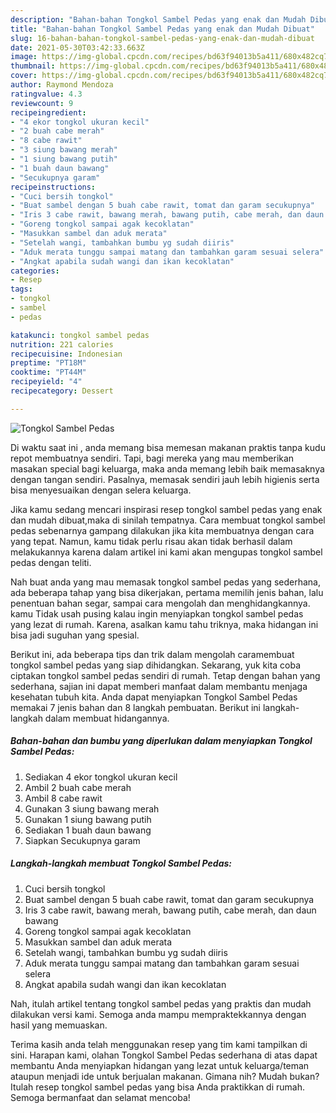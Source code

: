 ```yaml
---
description: "Bahan-bahan Tongkol Sambel Pedas yang enak dan Mudah Dibuat"
title: "Bahan-bahan Tongkol Sambel Pedas yang enak dan Mudah Dibuat"
slug: 16-bahan-bahan-tongkol-sambel-pedas-yang-enak-dan-mudah-dibuat
date: 2021-05-30T03:42:33.663Z
image: https://img-global.cpcdn.com/recipes/bd63f94013b5a411/680x482cq70/tongkol-sambel-pedas-foto-resep-utama.jpg
thumbnail: https://img-global.cpcdn.com/recipes/bd63f94013b5a411/680x482cq70/tongkol-sambel-pedas-foto-resep-utama.jpg
cover: https://img-global.cpcdn.com/recipes/bd63f94013b5a411/680x482cq70/tongkol-sambel-pedas-foto-resep-utama.jpg
author: Raymond Mendoza
ratingvalue: 4.3
reviewcount: 9
recipeingredient:
- "4 ekor tongkol ukuran kecil"
- "2 buah cabe merah"
- "8 cabe rawit"
- "3 siung bawang merah"
- "1 siung bawang putih"
- "1 buah daun bawang"
- "Secukupnya garam"
recipeinstructions:
- "Cuci bersih tongkol"
- "Buat sambel dengan 5 buah cabe rawit, tomat dan garam secukupnya"
- "Iris 3 cabe rawit, bawang merah, bawang putih, cabe merah, dan daun bawang"
- "Goreng tongkol sampai agak kecoklatan"
- "Masukkan sambel dan aduk merata"
- "Setelah wangi, tambahkan bumbu yg sudah diiris"
- "Aduk merata tunggu sampai matang dan tambahkan garam sesuai selera"
- "Angkat apabila sudah wangi dan ikan kecoklatan"
categories:
- Resep
tags:
- tongkol
- sambel
- pedas

katakunci: tongkol sambel pedas 
nutrition: 221 calories
recipecuisine: Indonesian
preptime: "PT18M"
cooktime: "PT44M"
recipeyield: "4"
recipecategory: Dessert

---
```



![Tongkol Sambel Pedas](https://img-global.cpcdn.com/recipes/bd63f94013b5a411/680x482cq70/tongkol-sambel-pedas-foto-resep-utama.jpg)

Di waktu  saat ini , anda memang bisa memesan makanan praktis tanpa kudu repot membuatnya sendiri. Tapi, bagi mereka yang mau memberikan masakan special bagi keluarga, maka anda memang lebih baik memasaknya dengan tangan sendiri. Pasalnya, memasak sendiri jauh lebih higienis serta bisa menyesuaikan dengan selera keluarga.

Jika kamu sedang mencari inspirasi resep tongkol sambel pedas yang enak dan mudah dibuat,maka di sinilah tempatnya. Cara membuat tongkol sambel pedas  sebenarnya gampang dilakukan jika kita membuatnya dengan cara yang tepat. Namun, kamu tidak perlu risau akan tidak berhasil dalam melakukannya 
karena dalam artikel ini kami akan mengupas tongkol sambel pedas dengan teliti.  



Nah buat anda yang mau memasak tongkol sambel pedas yang sederhana, ada beberapa tahap yang bisa dikerjakan, pertama memilih jenis bahan, lalu penentuan bahan segar, sampai cara mengolah dan menghidangkannya. kamu Tidak usah pusing kalau ingin menyiapkan tongkol sambel pedas yang lezat di rumah. Karena, asalkan kamu  tahu triknya, maka hidangan ini bisa jadi suguhan yang spesial.

Berikut ini, ada beberapa tips dan trik dalam mengolah caramembuat tongkol sambel pedas yang siap dihidangkan. Sekarang, yuk kita coba ciptakan tongkol sambel pedas sendiri di rumah. Tetap dengan bahan yang sederhana, sajian ini dapat memberi manfaat dalam membantu menjaga kesehatan tubuh kita. Anda dapat menyiapkan Tongkol Sambel Pedas memakai 7 jenis bahan dan 8 langkah pembuatan. Berikut ini langkah-langkah dalam membuat hidangannya.

<!--inarticleads1-->

##### Bahan-bahan dan bumbu yang diperlukan dalam menyiapkan Tongkol Sambel Pedas:

1. Sediakan 4 ekor tongkol ukuran kecil
1. Ambil 2 buah cabe merah
1. Ambil 8 cabe rawit
1. Gunakan 3 siung bawang merah
1. Gunakan 1 siung bawang putih
1. Sediakan 1 buah daun bawang
1. Siapkan Secukupnya garam




<!--inarticleads2-->

##### Langkah-langkah membuat Tongkol Sambel Pedas:

1. Cuci bersih tongkol
1. Buat sambel dengan 5 buah cabe rawit, tomat dan garam secukupnya
1. Iris 3 cabe rawit, bawang merah, bawang putih, cabe merah, dan daun bawang
1. Goreng tongkol sampai agak kecoklatan
1. Masukkan sambel dan aduk merata
1. Setelah wangi, tambahkan bumbu yg sudah diiris
1. Aduk merata tunggu sampai matang dan tambahkan garam sesuai selera
1. Angkat apabila sudah wangi dan ikan kecoklatan




Nah, itulah artikel tentang  tongkol sambel pedas  yang praktis dan mudah dilakukan versi kami. Semoga anda mampu mempraktekkannya dengan hasil yang memuaskan. 

Terima kasih anda telah menggunakan resep yang tim kami tampilkan di sini. Harapan kami, olahan  Tongkol Sambel Pedas sederhana di atas dapat membantu Anda menyiapkan hidangan yang lezat untuk keluarga/teman ataupun menjadi ide untuk berjualan makanan. Gimana nih? Mudah bukan? Itulah resep tongkol sambel pedas yang bisa Anda praktikkan di rumah. Semoga bermanfaat dan selamat mencoba!

